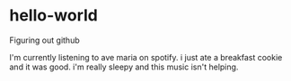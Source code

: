 # hello-world
Figuring out github


I'm currently listening to ave maria on spotify. 
i just ate a breakfast cookie and it was good.
i'm really sleepy and this music isn't helping.
